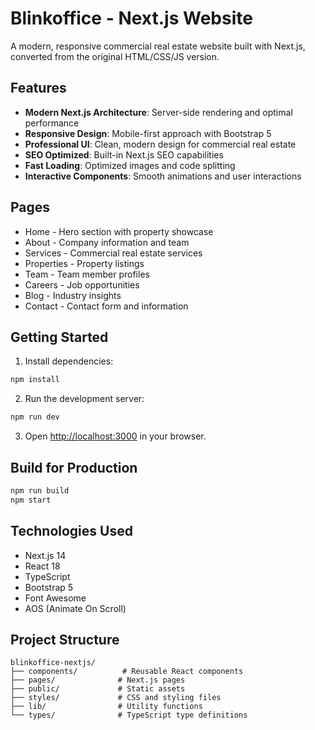 # Blinkoffice - Next.js Website

A modern, responsive commercial real estate website built with Next.js, converted from the original HTML/CSS/JS version.

## Features

- **Modern Next.js Architecture**: Server-side rendering and optimal performance
- **Responsive Design**: Mobile-first approach with Bootstrap 5
- **Professional UI**: Clean, modern design for commercial real estate
- **SEO Optimized**: Built-in Next.js SEO capabilities
- **Fast Loading**: Optimized images and code splitting
- **Interactive Components**: Smooth animations and user interactions

## Pages

- Home - Hero section with property showcase
- About - Company information and team
- Services - Commercial real estate services
- Properties - Property listings
- Team - Team member profiles
- Careers - Job opportunities
- Blog - Industry insights
- Contact - Contact form and information

## Getting Started

1. Install dependencies:
```bash
npm install
```

2. Run the development server:
```bash
npm run dev
```

3. Open [http://localhost:3000](http://localhost:3000) in your browser.

## Build for Production

```bash
npm run build
npm start
```

## Technologies Used

- Next.js 14
- React 18
- TypeScript
- Bootstrap 5
- Font Awesome
- AOS (Animate On Scroll)

## Project Structure

```
blinkoffice-nextjs/
├── components/          # Reusable React components
├── pages/              # Next.js pages
├── public/             # Static assets
├── styles/             # CSS and styling files
├── lib/                # Utility functions
└── types/              # TypeScript type definitions
```
